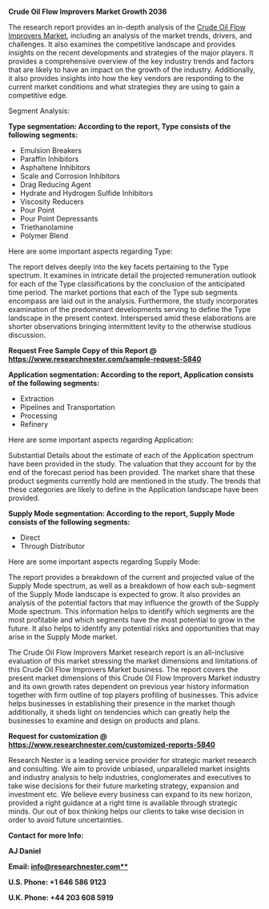 ﻿**Crude Oil Flow Improvers Market Growth 2036**

The research report provides an in-depth analysis of the [Crude Oil Flow Improvers Market](https://www.researchnester.com/reports/crude-oil-flow-improvers-market/5840), including an analysis of the market trends, drivers, and challenges. It also examines the competitive landscape and provides insights on the recent developments and strategies of the major players. It provides a comprehensive overview of the key industry trends and factors that are likely to have an impact on the growth of the industry. Additionally, it also provides insights into how the key vendors are responding to the current market conditions and what strategies they are using to gain a competitive edge.

Segment Analysis:

**Type segmentation: According to the report, Type consists of the following segments:** 

- Emulsion Breakers
- Paraffin Inhibitors
- Asphaltene Inhibitors
- Scale and Corrosion Inhibitors
- Drag Reducing Agent
- Hydrate and Hydrogen Sulfide Inhibitors
- Viscosity Reducers
- Pour Point
- Pour Point Depressants
- Triethanolamine
- Polymer Blend

Here are some important aspects regarding Type: 

The report delves deeply into the key facets pertaining to the Type spectrum. It examines in intricate detail the projected remuneration outlook for each of the Type classifications by the conclusion of the anticipated time period. The market portions that each of the Type sub segments encompass are laid out in the analysis. Furthermore, the study incorporates examination of the predominant developments serving to define the Type landscape in the present context. Interspersed amid these elaborations are shorter observations bringing intermittent levity to the otherwise studious discussion.

**Request Free Sample Copy of this Report @ <https://www.researchnester.com/sample-request-5840>** 

**Application segmentation: According to the report, Application consists of the following segments:** 

- Extraction
- Pipelines and Transportation
- Processing
- Refinery

Here are some important aspects regarding Application:

Substantial Details about the estimate of each of the Application spectrum have been provided in the study. The valuation that they account for by the end of the forecast period has been provided. The market share that these product segments currently hold are mentioned in the study. The trends that these categories are likely to define in the Application landscape have been provided.

**Supply Mode segmentation: According to the report, Supply Mode consists of the following segments:** 

- Direct
- Through Distributor 

Here are some important aspects regarding Supply Mode:

The report provides a breakdown of the current and projected value of the Supply Mode spectrum, as well as a breakdown of how each sub-segment of the Supply Mode landscape is expected to grow. It also provides an analysis of the potential factors that may influence the growth of the Supply Mode spectrum. This information helps to identify which segments are the most profitable and which segments have the most potential to grow in the future. It also helps to identify any potential risks and opportunities that may arise in the Supply Mode market.

The Crude Oil Flow Improvers Market research report is an all-inclusive evaluation of this market stressing the market dimensions and limitations of this Crude Oil Flow Improvers Market business. The report covers the present market dimensions of this Crude Oil Flow Improvers Market industry and its own growth rates dependent on previous year history information together with firm outline of top players profiling of businesses. This advice helps businesses in establishing their presence in the market though additionally, it sheds light on tendencies which can greatly help the businesses to examine and design on products and plans.

**Request for customization @ <https://www.researchnester.com/customized-reports-5840>** 

Research Nester is a leading service provider for strategic market research and consulting. We aim to provide unbiased, unparalleled market insights and industry analysis to help industries, conglomerates and executives to take wise decisions for their future marketing strategy, expansion and investment etc. We believe every business can expand to its new horizon, provided a right guidance at a right time is available through strategic minds. Our out of box thinking helps our clients to take wise decision in order to avoid future uncertainties.

**Contact for more Info:**

**AJ Daniel**

**Email: [info@researchnester.com**](mailto:info@researchnester.com)**

**U.S. Phone: +1 646 586 9123** 

**U.K. Phone: +44 203 608 5919**



